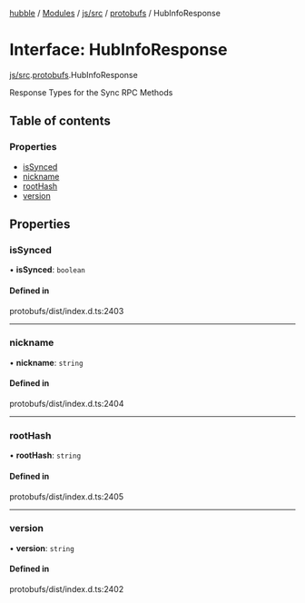 [hubble](../README.md) / [Modules](../modules.md) / [js/src](../modules/js_src.md) / [protobufs](../modules/js_src.protobufs.md) / HubInfoResponse

# Interface: HubInfoResponse

[js/src](../modules/js_src.md).[protobufs](../modules/js_src.protobufs.md).HubInfoResponse

Response Types for the Sync RPC Methods

## Table of contents

### Properties

- [isSynced](js_src.protobufs.HubInfoResponse.md#issynced)
- [nickname](js_src.protobufs.HubInfoResponse.md#nickname)
- [rootHash](js_src.protobufs.HubInfoResponse.md#roothash)
- [version](js_src.protobufs.HubInfoResponse.md#version)

## Properties

### isSynced

• **isSynced**: `boolean`

#### Defined in

protobufs/dist/index.d.ts:2403

___

### nickname

• **nickname**: `string`

#### Defined in

protobufs/dist/index.d.ts:2404

___

### rootHash

• **rootHash**: `string`

#### Defined in

protobufs/dist/index.d.ts:2405

___

### version

• **version**: `string`

#### Defined in

protobufs/dist/index.d.ts:2402
